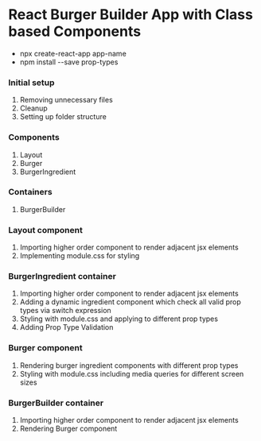 # React Burger Builder App with Class based Components

- npx create-react-app app-name
- npm install --save prop-types

### Initial setup

1. Removing unnecessary files
2. Cleanup
3. Setting up folder structure

### Components

1. Layout
2. Burger
3. BurgerIngredient

### Containers

1. BurgerBuilder

### Layout component

1. Importing higher order component to render adjacent jsx elements
2. Implementing module.css for styling

### BurgerIngredient container

1. Importing higher order component to render adjacent jsx elements
2. Adding a dynamic ingredient component which check all valid prop types via switch expression
3. Styling with module.css and applying to different prop types
4. Adding Prop Type Validation

### Burger component

1. Rendering burger ingredient components with different prop types
2. Styling with module.css including media queries for different screen sizes

### BurgerBuilder container

1. Importing higher order component to render adjacent jsx elements
2. Rendering Burger component
